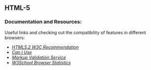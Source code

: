 ## HTML-5 
### Documentation and Resources:

Useful links and checking out the compatibility of features in different browsers:
  
  - *[HTML5.2 W3C Recommendation](https://www.w3.org/TR/html52/)*
  - *[Can I Use](https://caniuse.com)* 
  - *[Markup Validation Service](https://validator.w3.org/)*
  - *[W3School Browser Statistics](https://www.w3schools.com/browsers/default.asp)*